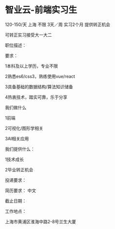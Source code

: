 # 智业云-前端实习生

120-150/天 上海 不限 3天／周 实习2个月 提供转正机会

可转正实习接受大一大二

职位描述：

要求：

1本科及以上学历，专业不限

2熟悉es6/css3，熟练使用vue/react

3具备基础的数据结构/算法知识储备

4热衷技术，踏实可靠，乐于分享

我们做什么

1前端

2可视化/图形学相关

3AI相关应用

我们提供什么：

1技术成长

2毕业转正机会

投递要求：

简历要求： 中文

截止日期：

工作地点：

上海市黄浦区淮海中路2-8号兰生大厦